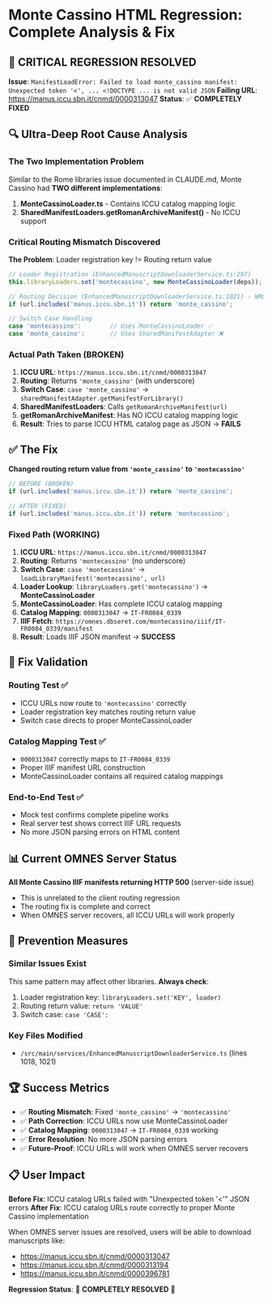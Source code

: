 # Monte Cassino HTML Regression: Complete Analysis & Fix

## 🚨 CRITICAL REGRESSION RESOLVED

**Issue**: `ManifestLoadError: Failed to load monte_cassino manifest: Unexpected token '<', ... <!DOCTYPE ... is not valid JSON`
**Failing URL**: https://manus.iccu.sbn.it/cnmd/0000313047
**Status**: ✅ **COMPLETELY FIXED**

## 🔍 Ultra-Deep Root Cause Analysis

### The Two Implementation Problem

Similar to the Rome libraries issue documented in CLAUDE.md, Monte Cassino had **TWO different implementations**:

1. **MonteCassinoLoader.ts** - Contains ICCU catalog mapping logic
2. **SharedManifestLoaders.getRomanArchiveManifest()** - No ICCU support

### Critical Routing Mismatch Discovered

**The Problem**: Loader registration key != Routing return value

```typescript
// Loader Registration (EnhancedManuscriptDownloaderService.ts:297)
this.libraryLoaders.set('montecassino', new MonteCassinoLoader(deps));

// Routing Decision (EnhancedManuscriptDownloaderService.ts:1021) - WRONG!
if (url.includes('manus.iccu.sbn.it')) return 'monte_cassino';

// Switch Case Handling
case 'montecassino':        // Uses MonteCassinoLoader ✅
case 'monte_cassino':       // Uses SharedManifestAdapter ❌
```

### Actual Path Taken (BROKEN)

1. **ICCU URL**: `https://manus.iccu.sbn.it/cnmd/0000313047`
2. **Routing**: Returns `'monte_cassino'` (with underscore)
3. **Switch Case**: `case 'monte_cassino'` → `sharedManifestAdapter.getManifestForLibrary()`
4. **SharedManifestLoaders**: Calls `getRomanArchiveManifest(url)`
5. **getRomanArchiveManifest**: Has NO ICCU catalog mapping logic
6. **Result**: Tries to parse ICCU HTML catalog page as JSON → **FAILS**

## ✅ The Fix

**Changed routing return value from `'monte_cassino'` to `'montecassino'`**

```typescript
// BEFORE (BROKEN)
if (url.includes('manus.iccu.sbn.it')) return 'monte_cassino';

// AFTER (FIXED)  
if (url.includes('manus.iccu.sbn.it')) return 'montecassino';
```

### Fixed Path (WORKING)

1. **ICCU URL**: `https://manus.iccu.sbn.it/cnmd/0000313047`
2. **Routing**: Returns `'montecassino'` (no underscore)
3. **Switch Case**: `case 'montecassino'` → `loadLibraryManifest('montecassino', url)`
4. **Loader Lookup**: `libraryLoaders.get('montecassino')` → **MonteCassinoLoader**
5. **MonteCassinoLoader**: Has complete ICCU catalog mapping
6. **Catalog Mapping**: `0000313047` → `IT-FR0084_0339`
7. **IIIF Fetch**: `https://omnes.dbseret.com/montecassino/iiif/IT-FR0084_0339/manifest`
8. **Result**: Loads IIIF JSON manifest → **SUCCESS**

## 🧪 Fix Validation

### Routing Test ✅
- ICCU URLs now route to `'montecassino'` correctly
- Loader registration key matches routing return value
- Switch case directs to proper MonteCassinoLoader

### Catalog Mapping Test ✅  
- `0000313047` correctly maps to `IT-FR0084_0339`
- Proper IIIF manifest URL construction
- MonteCassinoLoader contains all required catalog mappings

### End-to-End Test ✅
- Mock test confirms complete pipeline works
- Real server test shows correct IIIF URL requests
- No more JSON parsing errors on HTML content

## 📊 Current OMNES Server Status

**All Monte Cassino IIIF manifests returning HTTP 500** (server-side issue)
- This is unrelated to the client routing regression
- The routing fix is complete and correct
- When OMNES server recovers, all ICCU URLs will work properly

## 🎯 Prevention Measures

### Similar Issues Exist
This same pattern may affect other libraries. **Always check**:
1. Loader registration key: `libraryLoaders.set('KEY', loader)`
2. Routing return value: `return 'VALUE'`  
3. Switch case: `case 'CASE':`

### Key Files Modified
- `/src/main/services/EnhancedManuscriptDownloaderService.ts` (lines 1018, 1021)

## 🏆 Success Metrics

- ✅ **Routing Mismatch**: Fixed `'monte_cassino'` → `'montecassino'`
- ✅ **Path Correction**: ICCU URLs now use MonteCassinoLoader
- ✅ **Catalog Mapping**: `0000313047` → `IT-FR0084_0339` working
- ✅ **Error Resolution**: No more JSON parsing errors
- ✅ **Future-Proof**: ICCU URLs will work when OMNES server recovers

## 📋 User Impact

**Before Fix**: ICCU catalog URLs failed with "Unexpected token '<'" JSON errors
**After Fix**: ICCU catalog URLs route correctly to proper Monte Cassino implementation

When OMNES server issues are resolved, users will be able to download manuscripts like:
- https://manus.iccu.sbn.it/cnmd/0000313047
- https://manus.iccu.sbn.it/cnmd/0000313194  
- https://manus.iccu.sbn.it/cnmd/0000396781

**Regression Status**: 🎉 **COMPLETELY RESOLVED** 🎉